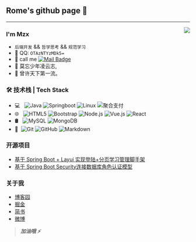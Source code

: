 ## Rome's github page 👋

---
<a href="https://github.com/xmg520/xmg520">
  <img align="right" src="https://github-readme-stats.vercel.app/api?username=xmg520&show_icons=true&theme=radical" />
</a>

### I'm Mzx

- `后端开发` && `哲学思考` && `规范学习`
- 🌱 QQ: `OTAzNTYzMDk5=`
- 💬 call me [![Mail Badge](https://img.shields.io/badge/-rootxmg@163.com-c14438?style=flat&logo=Minutemailer&logoColor=white&link=mailto:rootxmg@163.com)](mailto:joeysiwei@gmail.com)
- 💬 莫忘少年凌云志,
- 💬 曾许天下第一流。

### 🛠 技术栈 | Tech Stack

- 💻 &#160; ![Java](https://img.shields.io/badge/-Java-333333?style=flat&logo=Java&logoColor=007396)
![Springboot](https://img.shields.io/badge/-Springboot-333333?style=flat&logo=Springboot)
![Linux](https://img.shields.io/badge/-Linux-333333?style=flat&logo=Linux&logoColor=FCC624)
![聚合支付](https://img.shields.io/badge/-聚合支付-333333?style=flat&logo=payoneer&logoColor=FF4800)
- 🌐 &#160; ![HTML5](https://img.shields.io/badge/-HTML5-333333?style=flat&logo=HTML5)
![Bootstrap](https://img.shields.io/badge/-Bootstrap-333333?style=flat&logo=bootstrap&logoColor=563D7C)
![Node.js](https://img.shields.io/badge/-Node.js-333333?style=flat&logo=node.js)
![Vue.js](https://img.shields.io/badge/-VueJS-333333?style=flat&logo=Vue.js)
![React](https://img.shields.io/badge/-React-333333?style=flat&logo=React)
- 🛢 &#160; ![MySQL](https://img.shields.io/badge/-MySQL-333333?style=flat&logo=mysql)
![MongoDB](https://img.shields.io/badge/-MongoDB-333333?style=flat&logo=mongodb)
- 🔧 &#160;![Git](https://img.shields.io/badge/-Git-333333?style=flat&logo=git)
![GitHub](https://img.shields.io/badge/-GitHub-333333?style=flat&logo=github)
![Markdown](https://img.shields.io/badge/-Markdown-333333?style=flat&logo=markdown)

### 开源项目
- [基于 Spring Boot + Layui 实现登陆+分页学习管理脚手架](https://github.com/xmg520/springboot_list_page)
- [基于 Spring Boot Security连接数据库角色认证模型](https://github.com/xmg520/Spring_Security_DataBase)

### 关于我
- [博客园](https://www.cnblogs.com/xmg520/)
- [掘金](https://juejin.cn/user/4353721777798302)
- [简书](https://www.jianshu.com/u/d10ebb06b1fb)
- [微博](https://weibo.com/xicb)

> ***加油哦 ⚡️***

